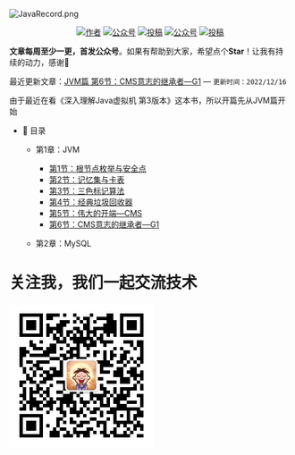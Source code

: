 ![JavaRecord.png](https://pic6.58cdn.com.cn/nowater/webim/big/n_v26c143b7134fa421180c7828b493c3ef4.png)
<p align="center">
  <a href="#"><img src="https://img.shields.io/badge/Author-BookSea-orange.svg" alt="作者"></a>
  <a href="#公众号"><img src="https://img.shields.io/badge/%E5%85%AC%E4%BC%97%E5%8F%B7-Java随想录-lightgrey.svg" alt="公众号"></a>
  <a href="https://blog.csdn.net/bookssea"><img src="https://img.shields.io/badge/csdn-CSDN-red.svg" alt="投稿"></a>
  <a href="https://juejin.cn/user/2837192913204935"><img src="https://img.shields.io/badge/juejin-掘金-blue.svg" alt="公众号"></a>
  <a href="https://www.cnblogs.com/booksea/"><img src="https://img.shields.io/badge/cnblogs-博客园-important.svg" alt="投稿"></a>
</p>


**文章每周至少一更，首发公众号**。如果有帮助到大家，希望点个**Star**！让我有持续的动力，感谢🤝</br>

最近更新文章：[JVM篇 第6节：CMS意志的继承者—G1](https://github.com/ZhengShuHai/ZhengShuHai.github.io/blob/project/docs/md/jvm/CMS意志的继承者—G1.md)        — `更新时间：2022/12/16`</br>

由于最近在看《深入理解Java虚拟机 第3版本》这本书，所以开篇先从JVM篇开始

- :memo: 目录

   - 第1章：JVM
       - [第1节：根节点枚举与安全点](https://github.com/ZhengShuHai/ZhengShuHai.github.io/blob/project/docs/md/jvm/根节点枚举与安全点.md)
       - [第2节：记忆集与卡表](https://github.com/ZhengShuHai/ZhengShuHai.github.io/blob/project/docs/md/jvm/记忆集与卡表.md)
       - [第3节：三色标记算法](https://github.com/ZhengShuHai/ZhengShuHai.github.io/blob/project/docs/md/jvm/三色标记算法.md)
       - [第4节：经典垃圾回收器](https://github.com/ZhengShuHai/ZhengShuHai.github.io/blob/project/docs/md/jvm/经典垃圾回收器.md)
       - [第5节：伟大的开端—CMS](https://github.com/ZhengShuHai/ZhengShuHai.github.io/blob/project/docs/md/jvm/伟大的开端—CMS.md)
       - [第6节：CMS意志的继承者—G1](https://github.com/ZhengShuHai/ZhengShuHai.github.io/blob/project/docs/md/jvm/CMS意志的继承者—G1.md)
       
   - 第2章：MySQL

# 关注我，我们一起交流技术

  <a name="微信"></a>  <a name="公众号"></a>
  ![](docs/assets/img/公众号.jpg)
